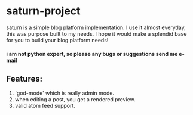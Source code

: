 saturn-project
==============

saturn is a simple blog platform implementation. I use it almost everyday, 
this was purpose built to my needs. I hope it would make a splendid base for you to build your blog platform needs!

#### i am not python expert, so please any bugs or suggestions send me e-mail ####

Features:
---------

1. 'god-mode' which is really admin mode.
2. when editing a post, you get a rendered preview.
3. valid atom feed support.